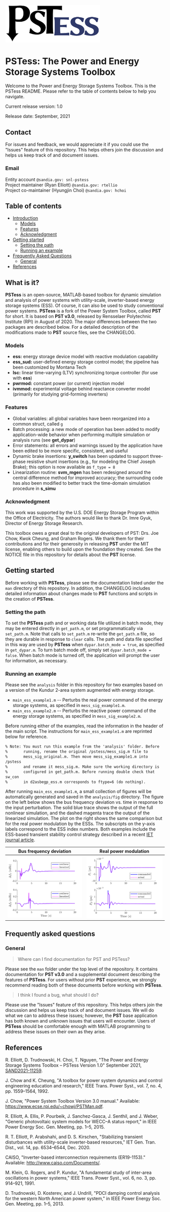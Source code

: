 [comment]: <> (this is a markdown document and the special characters are for formatting)

<img src="man/logo/snl-pstess_logo.png" alt="PSTess logo" width=300px margin="auto" />

# PSTess: The Power and Energy Storage Systems Toolbox

Welcome to the Power and Energy Storage Systems Toolbox. This is the PSTess
README. Please refer to the table of contents below to help you navigate.

Current release version: 1.0

Release date: September, 2021

## Contact
For issues and feedback, we would appreciate it if you could use the
"Issues" feature of this repository. This helps others join the
discussion and helps us keep track of and document issues.

### Email
Entity account `@sandia.gov: snl-pstess`<br />
Project maintainer (Ryan Elliott) `@sandia.gov: rtellio`<br />
Project co-maintainer (Hyungjin Choi) `@sandia.gov: hchoi`

## Table of contents
- [Introduction](#intro)
    - [Models](#models)
    - [Features](#features)
    - [Acknowledgment](#acknowledgment)
- [Getting started](#getting_started)
    - [Setting the path](#set_path)
    - [Running an example](#first_example)
- [Frequently Asked Questions](#faq)
    - [General](#general)
- [References](#references)

## What is it?
<a id="intro"></a>

**PSTess** is an open-source, MATLAB-based toolbox for dynamic
simulation and analysis of power systems with utility-scale,
inverter-based energy storage systems (ESS). Of course, it can also be
used to study conventional power systems. **PSTess** is a fork of the
Power System Toolbox, called **PST** for short. It is based on **PST
v3.0**, released by Rensselaer Polytechnic Institute (RPI) in August
of 2020. The major differences between the two packages are described
below. For a detailed description of the modifications made to **PST**
source files, see the CHANGELOG.

### Models
<a id="models"></a>

* **ess:** energy storage device model with reactive modulation
  capability
* **ess_sud:** user-defined energy storage control model; the pipeline
  has been customized by Montana Tech
* **lsc:** linear time-varying (LTV) synchronizing torque controller
  (for use with **ess**)
* **pwrmod:** constant power (or current) injection model
* **ivmmod:** experimental voltage behind reactance converter model
  (primarily for studying grid-forming inverters)

### Features
<a id="features"></a>

* Global variables: all global variables have been reorganized into a
  common struct, called `g`
* Batch processing: a new mode of operation has been added to modify
  application-wide behavior when performing multiple simulation or
  analysis runs (see **get_dypar**)
* Error statements: all errors and warnings issued by the application
  have been edited to be more specific, consistent, and useful
* Dynamic brake insertions: **y_switch** has been updated to support
  three-phase resistive shunt insertions (e.g., for modeling the Chief
  Joseph Brake); this option is now available as `f_type = 8`
* Linearization routine: **svm_mgen** has been redesigned around the
  central difference method for improved accuracy; the surrounding
  code has also been modified to better track the time-domain
  simulation procedure in **s_simu**

### Acknowledgment
<a id="acknowledgment"></a>

This work was supported by the U.S. DOE Energy Storage Program within
the Office of Electricity. The authors would like to thank Dr. Imre
Gyuk, Director of Energy Storage Research.

This toolbox owes a great deal to the original developers of PST: Drs.
Joe Chow, Kwok Cheung, and Graham Rogers. We thank them for their
contributions and for their generosity in releasing **PST** under the
MIT license, enabling others to build upon the foundation they
created. See the NOTICE file in this repository for details about the
**PST** license.

## Getting started
<a id="getting_started"></a>

Before working with **PSTess**, please see the documentation listed
under the `man` directory of this repository. In addition, the
CHANGELOG includes detailed information about changes made to **PST**
functions and scripts in the creation of **PSTess**.

### Setting the path
<a id="set_path"></a>

To set the **PSTess** path and or working data file utilized in batch
mode, they may be entered directly in `get_path.m`, or set
programmatically via `set_path.m`. Note that calls to `set_path.m`
re-write the `get_path.m` file, so they are durable in
response to `clear` calls. The path and data file specified in this
way are used by **PSTess** when `dypar.batch_mode = true`, as
specified in `get_dypar.m`. To turn batch mode off, simply set
`dypar.batch_mode = false`. When batch mode is turned off, the
application will prompt the user for information, as necessary.

### Running an example
<a id="first_example"></a>

Please see the `analysis` folder in this repository for two examples
based on a version of the Kundur 2-area system augmented with energy storage.

* `main_ess_example1.m` -- Perturbs the real power command of the
  energy storage systems, as specified in `mess_sig_example1.m`.
* `main_ess_example2.m` -- Perturbs the reactive power command of the
  energy storage systems, as specified in `mess_sig_example2.m`.

Before running either of the examples, read the information in the
header of the main script. The instructions for `main_ess_example1.m`
are reprinted below for reference.

    % Note: You must run this example from the 'analysis' folder. Before
    %       running, rename the original /pstess/mess_sig.m file to
    %       mess_sig_original.m. Then move mess_sig_example1.m into /pstess
    %       and rename it mess_sig.m. Make sure the working directory is
    %       configured in get_path.m. Before running double check that sw_con
    %       in d2asbegp_ess.m corresponds to ftype=6 (do nothing).

After running `main_ess_example1.m`, a small collection of figures
will be automatically generated and saved in the `analysis/fig`
directory. The figure on the left below shows the bus frequency
deviation vs. time in response to the input perturbation. The solid
blue trace shows the output of the full nonlinear simulation, and the
dashed magenta trace the output of the linearized simulation. The plot
on the right shows the same comparison but for the real power
modulation by the ESSs. The subscripts on the y-axis labels correspond
to the ESS index numbers. Both examples include the ESS-based
transient stability control strategy described in a recent
[IET journal article](https://digital-library.theiet.org/content/journals/10.1049/iet-gtd.2020.1319).

Bus frequency deviation    |  Real power modulation
:-------------------------:|:-------------------------:
![Bus frequency](/analysis/fig/ess_example1_bus_freq_web.png) | ![Real power command](/analysis/fig/ess_example1_pwr_cmd_web.png)

## Frequently asked questions
<a id="faq"></a>

### General
<a id="general"></a>

> Where can I find documentation for PST and PSTess?

Please see the `man` folder under the top level of the repository. It
contains documentation for **PST v3.0** and a supplemental document
describing the features of **PSTess**. For users without prior **PST**
experience, we strongly recommend reading both of these documents
before working with **PSTess**.

> I think I found a bug, what should I do?

Please use the "Issues" feature of this repository. This helps others
join the discussion and helps us keep track of and document issues. We
will do what we can to address these issues; however, the **PST** base
application has both known and unknown issues that users will
encounter. Users of **PSTess** should be comfortable enough with
MATLAB programming to address these issues on their own as they arise.

## References
<a id="references"></a>

R. Elliott, D. Trudnowski, H. Choi, T. Nguyen, "The Power and Energy Storage
Systems Toolbox – PSTess Version 1.0" September 2021,
[SAND2021-11259](https://www.sandia.gov/ess-ssl/wp-content/uploads/2021/09/sand2021_11259_pstess_elliott_choi.pdf).

J. Chow and K. Cheung, "A toolbox for power system dynamics and
control engineering education and research," IEEE Trans. Power Syst.,
vol. 7, no. 4, pp. 1559–1564, 1992.

J. Chow, "Power System Toolbox Version 3.0 manual." Available:
https://www.ecse.rpi.edu/~chowj/PSTMan.pdf.

R. Elliott, A. Ellis, P. Pourbeik, J. Sanchez-Gasca, J. Senthil,
and J. Weber, "Generic photovoltaic system models for WECC–A status
report," in IEEE Power Energy Soc. Gen. Meeting, pp. 1–5, 2015.

R. T. Elliott, P. Arabshahi, and D. S. Kirschen, "Stabilizing
transient disturbances with utility-scale inverter-based resources,"
IET Gen. Tran. Dist., vol. 14, pp. 6534–6544, Dec. 2020.

CAISO, "Inverter-based interconnection requirements (ER19-1153)."
Available: http://www.caiso.com/Documents/.

M. Klein, G. Rogers, and P. Kundur, "A fundamental study of
inter-area oscillations in power systems," IEEE Trans. Power Syst.,
vol. 6, no. 3, pp. 914–921, 1991.

D. Trudnowski, D. Kosterev, and J. Undrill, "PDCI damping control
analysis for the western North American power system," in IEEE Power
Energy Soc. Gen. Meeting, pp. 1–5, 2013.

[comment]: <> (eof)
